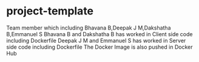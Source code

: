 # project-template
Team member which including Bhavana B,Deepak J M,Dakshatha B,Emmanuel S
Bhavana B and Dakshatha B has worked in Client side code including Dockerfile 
Deepak J M and Emmanuel S has worked in Server side code including Dockerfile
The Docker Image is also pushed in Docker Hub 

